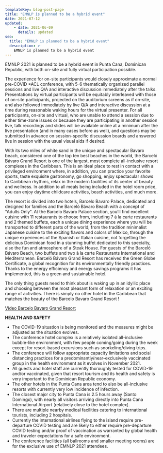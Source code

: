 ```yaml
---
templateKey: blog-post-page
title: "EMNLP is planned to be a hybrid event"
date: 2021-07-12
updated: 
    - date: 2021-06-09
      details: updated
seo:
  title: "EMNLP is planned to be a hybrid event"
  description: >- 
    EMNLP is planned to be a hybrid event
---
```


EMNLP 2021 is planned to be a hybrid event in Punta Cana, Dominican Republic, with both on-site and fully virtual participation possible.

The experience for on-site participants would closely approximate a normal pre-COVID *ACL conference, with 5-6 thematically organized parallel sessions and live Q/A and interactive discussion immediately after the talks. Presentations by virtual participants will be equitably interleaved with those of on-site participants, projected on the auditorium screens as if on-site, and also followed immediately by live Q/A and interactive discussion at a time during reasonable waking hours for the virtual presenter.  For all participants, on-site and virtual, who are unable to attend a session due to either time-zone issues or because they are participating in another session live, talk recordings and slides will be available online at a minimum after the live presentation (and in many cases before as well), and questions may be submitted in advance on session-specific discussion boards and answered live in session with the usual visual aids if desired.

With its two miles of white sand in the unique and spectacular Bavaro beach, considered one of the top ten best beaches in the world, the Barceló Bávaro Grand Resort is one of the largest, most complete all-inclusive resort complexes in the Caribbean. This is an ideal place to rest in contact with a privileged environment where, in addition, you can practice your favorite sports, taste exquisite gastronomy, go shopping, enjoy spectacular shows to Caribbean rhythms, relax in the modern facilities of its center of beauty and wellness. In addition to all meals being included in the hotel room price, you can enjoy daytime childcare activities, beach activities, and much more. 

The resort is divided into two hotels, Barcelo Bavaro Palace, dedicated and designed for families and the Barceló Bávaro Beach with a concept of "Adults Only". At the Barcelo Bavaro Palace section, you’ll find excellent cuisine with 11 restaurants to choose from, including 7 à la carte restaurants and 2 themed buffets, each a unique dining experience where you will be transported to different parts of the world, from the tradition minimalist Japanese cuisine to the exciting flavors and colors of Mexico, through the unique experiences of the Spanish or Italian cuisine, not forgetting the delicious Dominican food in a stunning buffet dedicated to this specialty, also the fun and atmosphere of a Steak House. For guests of the Barceló Bávaro Beach, two buffets and two à la carte Restaurants International and Mediterranean. Barceló Bávaro Grand Resort has received the Green Globe Certificate, a global recognition for its environmentally friendly practices. Thanks to the energy efficiency and energy savings programs it has implemented, this is a green and sustainable hotel.

The only thing guests need to think about is waking up in an idyllic place and choosing between the most pleasant form of relaxation or an exciting range of activities. There is simply no other hotel in the Caribbean that matches the beauty of the Barcelo Bavaro Grand Resort !

[Video Barcelo Bavaro Grand Resort](https://www.dropbox.com/s/u90akx4tx36l93i/Video%20Bavaro%20Complex.mov?dl=0)

**HEALTH AND SAFETY**
* The COVID-19 situation is being monitored and the measures might be adjusted as the situation evolves.
* The conference hotel complex is a relatively isolated all-inclusive bubble-like environment, with few people coming/going during the week except for resort-based excursions such as snorkeling/diving trips.
* The conference will follow appropriate capacity limitations and social distancing practices for a predominantly/near-exclusively vaccinated group in the health environment as it evolves in November 2021.
* All guests and hotel staff are currently thoroughly tested for COVID-19 and/or vaccinated, given that resort tourism and its health and safety is very important to the Dominican Republic economy.
* The other hotels in the Punta Cana area tend to also be all-inclusive resorts with currently very low incidence of infection.
* The closest major city to Punta Cana is 2.5 hours away (Santo Domingo), with nearly all visitors arriving directly into Punta Cana International Airport (relatively close to the hotel complex).
* There are multiple nearby medical facilities catering to international tourists, including 2 hospitals.
* Currently the international airlines flying to the island require pre-departure COVID testing and are likely to either require pre-departure COVID testing and/or proof of vaccination as warranted by global health and traveler expectations for a safe environment.
* The conference facilities (all ballrooms and smaller meeting rooms) are for the exclusive use of EMNLP 2021 attendees.

